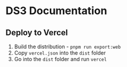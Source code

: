 # DS3 Documentation

## Deploy to Vercel

1. Build the distribution - `pnpm run export:web`
2. Copy `vercel.json` into the `dist` folder
3. Go into the `dist` folder and run `vercel`